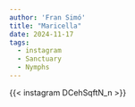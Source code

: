 ```yaml
---
author: 'Fran Simó'
title: "Maricella"
date: 2024-11-17
tags:
  - instagram
  - Sanctuary
  - Nymphs
---
```


{{< instagram DCehSqftN_n >}}

